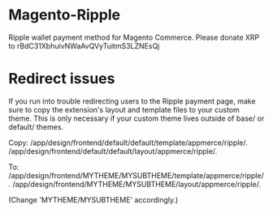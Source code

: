 Magento-Ripple
==============

Ripple wallet payment method for Magento Commerce.
Please donate XRP to rBdC31XbhuivNWaAvQVyTuitmS3LZNEsQj

Redirect issues
===============

If you run into trouble redirecting users to the Ripple payment page, 
make sure to copy the extension's layout and template files to your 
custom theme. This is only necessary if your custom theme lives outside
of base/ or default/ themes.

Copy:
/app/design/frontend/default/default/template/appmerce/ripple/*.*
/app/design/frontend/default/default/layout/appmerce/ripple/*.*

To:
/app/design/frontend/MYTHEME/MYSUBTHEME/template/appmerce/ripple/*.*
/app/design/frontend/MYTHEME/MYSUBTHEME/layout/appmerce/ripple/*.*

(Change 'MYTHEME/MYSUBTHEME' accordingly.)
